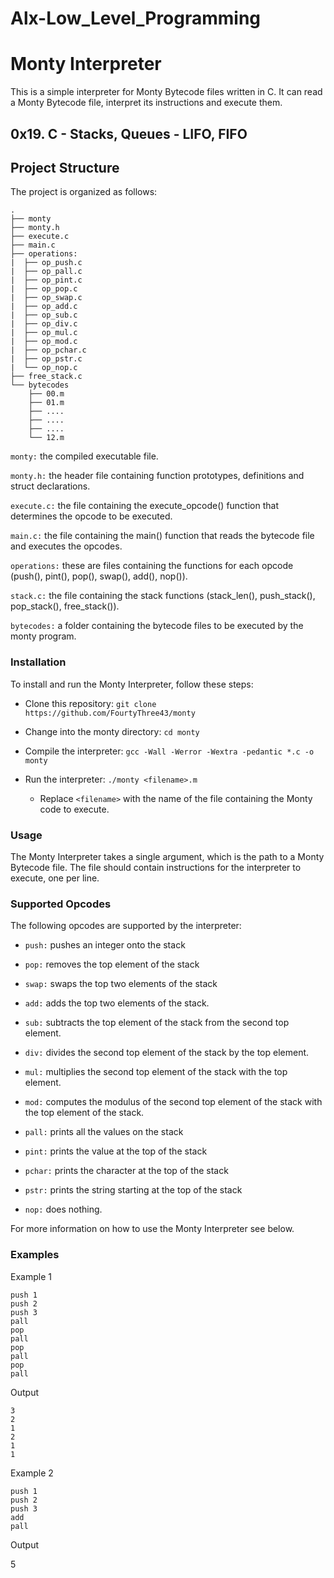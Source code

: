 # Alx-Low_Level_Programming

# Monty Interpreter

This is a simple interpreter for Monty Bytecode files written in C. It can read a Monty Bytecode file, interpret its instructions and execute them.

## 0x19. C - Stacks, Queues - LIFO, FIFO

## Project Structure

The project is organized as follows:

```
.
├── monty
├── monty.h
├── execute.c
├── main.c
├── operations:
|  ├── op_push.c
|  ├── op_pall.c
|  ├── op_pint.c
|  ├── op_pop.c
|  ├── op_swap.c
|  ├── op_add.c
|  ├── op_sub.c
|  ├── op_div.c
|  ├── op_mul.c
|  ├── op_mod.c
|  ├── op_pchar.c
|  ├── op_pstr.c
|  └── op_nop.c
├── free_stack.c
└── bytecodes
    ├── 00.m
    ├── 01.m
    ├── ....
    ├── ....
    ├── ....
    └── 12.m
```
`monty:` the compiled executable file.

`monty.h:` the header file containing function prototypes, definitions and struct declarations.

`execute.c:` the file containing the execute_opcode() function that determines the opcode to be executed.

`main.c:` the file containing the main() function that reads the bytecode file and executes the opcodes.

`operations:` these are files containing the functions for each opcode (push(), pint(), pop(), swap(), add(), nop()).

`stack.c:` the file containing the stack functions (stack_len(), push_stack(), pop_stack(), free_stack()).

`bytecodes:` a folder containing the bytecode files to be executed by the monty program.


### Installation

To install and run the Monty Interpreter, follow these steps:

- Clone this repository: `git clone https://github.com/FourtyThree43/monty`

- Change into the monty directory: `cd monty`

- Compile the interpreter: `gcc -Wall -Werror -Wextra -pedantic *.c -o monty`

- Run the interpreter: `./monty <filename>.m`
  - Replace `<filename>` with the name of the file containing the Monty code to execute.

### Usage

The Monty Interpreter takes a single argument, which is the path to a Monty Bytecode file. The file should contain instructions for the interpreter to execute, one per line.

### Supported Opcodes

The following opcodes are supported by the interpreter:

- `push:` pushes an integer onto the stack

- `pop:`  removes the top element of the stack

- `swap:` swaps the top two elements of the stack

- `add:`  adds the top two elements of the stack.

- `sub:`  subtracts the top element of the stack from the second top element.

- `div:`  divides the second top element of the stack by the top element.

- `mul:`  multiplies the second top element of the stack with the top element.

- `mod:`  computes the modulus of the second top element of the stack with the top element of the stack.

- `pall:` prints all the values on the stack

- `pint:` prints the value at the top of the stack

- `pchar:` prints the character at the top of the stack

- `pstr:`  prints the string starting at the top of the stack

- `nop:`  does nothing.


For more information on how to use the Monty Interpreter see below.

### Examples

Example 1

    push 1
    push 2
    push 3
    pall
    pop
    pall
    pop
    pall
    pop
    pall


Output

    3
    2
    1
    2
    1
    1

Example 2

    push 1
    push 2
    push 3
    add
    pall

Output
   

   5

